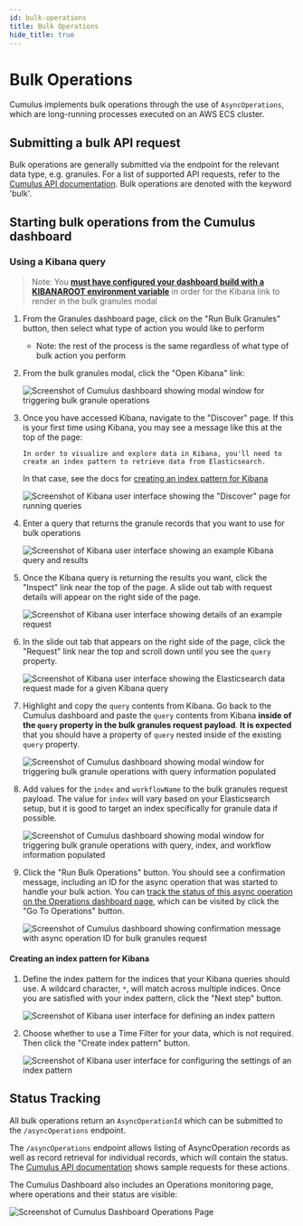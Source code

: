 ```yaml
---
id: bulk-operations
title: Bulk Operations
hide_title: true
---
```


# Bulk Operations

Cumulus implements bulk operations through the use of `AsyncOperations`, which are long-running processes executed on an AWS ECS cluster.

## Submitting a bulk API request

Bulk operations are generally submitted via the endpoint for the relevant data type, e.g. granules. For a list of supported API requests, refer to the [Cumulus API documentation](https://nasa.github.io/cumulus-api/#bulk-operations). Bulk operations are denoted with the keyword 'bulk'.

## Starting bulk operations from the Cumulus dashboard

### Using a Kibana query

> Note: You **[must have configured your dashboard build with a KIBANAROOT environment variable](https://github.com/nasa/cumulus-dashboard#configuration)** in order for the Kibana link to render in the bulk granules modal

1. From the Granules dashboard page, click on the "Run Bulk Granules" button, then select what type of action you would like to perform
    - Note: the rest of the process is the same regardless of what type of bulk action you perform
2. From the bulk granules modal, click the "Open Kibana" link:

    ![Screenshot of Cumulus dashboard showing modal window for triggering bulk granule operations](assets/bulk-granules-modal.png)

3. Once you have accessed Kibana, navigate to the "Discover" page. If this is your first time using Kibana, you may see a message like this at the top of the page:

    `In order to visualize and explore data in Kibana, you'll need to create an index pattern to retrieve data from Elasticsearch.`

    In that case, see the docs for [creating an index pattern for Kibana](#creating-an-index-pattern-for-kibana)

    ![Screenshot of Kibana user interface showing the "Discover" page for running queries](assets/kibana-discover-page.png)

4. Enter a query that returns the granule records that you want to use for bulk operations

    ![Screenshot of Kibana user interface showing an example Kibana query and results](assets/kibana-discover-query.png)

5. Once the Kibana query is returning the results you want, click the "Inspect" link near the top of the page. A slide out tab with request details will appear on the right side of the page.

    ![Screenshot of Kibana user interface showing details of an example request](assets/kibana-inspect-request.png)

6. In the slide out tab that appears on the right side of the page, click the "Request" link near the top and scroll down until you see the `query` property.

    ![Screenshot of Kibana user interface showing the Elasticsearch data request made for a given Kibana query](assets/kibana-inspect-query.png)

7. Highlight and copy the `query` contents from Kibana. Go back to the Cumulus dashboard and paste the `query` contents from Kibana **inside of the `query` property in the bulk granules request payload**. **It is expected** that you should have a property of `query` nested inside of the existing `query` property.

    ![Screenshot of Cumulus dashboard showing modal window for triggering bulk granule operations with query information populated](assets/bulk-granules-query-1.png)

8. Add values for the `index` and `workflowName` to the bulk granules request payload. The value for `index` will vary based on your Elasticsearch setup, but it is good to target an index specifically for granule data if possible.

    ![Screenshot of Cumulus dashboard showing modal window for triggering bulk granule operations with query, index, and workflow information populated](assets/bulk-granules-query-2.png)

9. Click the "Run Bulk Operations" button. You should see a confirmation message, including an ID for the async operation that was started to handle your bulk action. You can [track the status of this async operation on the Operations dashboard page](#status-tracking), which can be visited by click the "Go To Operations" button.

    ![Screenshot of Cumulus dashboard showing confirmation message with async operation ID for bulk granules request](assets/bulk-granules-submitted.png)

#### Creating an index pattern for Kibana

1. Define the index pattern for the indices that your Kibana queries should use. A wildcard character, `*`, will match across multiple indices. Once you are satisfied with your index pattern, click the "Next step" button.

    ![Screenshot of Kibana user interface for defining an index pattern](assets/kibana-create-index-pattern-1.png)

2. Choose whether to use a Time Filter for your data, which is not required. Then click the "Create index pattern" button.

    ![Screenshot of Kibana user interface for configuring the settings of an index pattern](assets/kibana-create-index-pattern-2.png)

## Status Tracking

All bulk operations return an `AsyncOperationId` which can be submitted to the `/asyncOperations` endpoint.

The `/asyncOperations` endpoint allows listing of AsyncOperation records as well as record retrieval for individual records, which will contain the status.
The [Cumulus API documentation](https://nasa.github.io/cumulus-api/#list-async-operations) shows sample requests for these actions.

The Cumulus Dashboard also includes an Operations monitoring page, where operations and their status are visible:

![Screenshot of Cumulus Dashboard Operations Page](assets/cd_operations_page.png)

